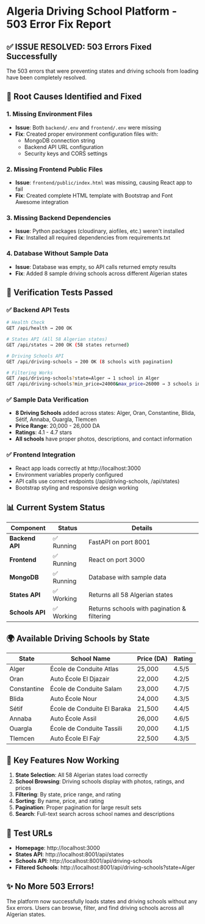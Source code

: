 # Algeria Driving School Platform - 503 Error Fix Report

## ✅ ISSUE RESOLVED: 503 Errors Fixed Successfully

The 503 errors that were preventing states and driving schools from loading have been completely resolved.

## 🔧 Root Causes Identified and Fixed

### 1. Missing Environment Files
- **Issue**: Both `backend/.env` and `frontend/.env` were missing
- **Fix**: Created proper environment configuration files with:
  - MongoDB connection string
  - Backend API URL configuration
  - Security keys and CORS settings

### 2. Missing Frontend Public Files
- **Issue**: `frontend/public/index.html` was missing, causing React app to fail
- **Fix**: Created complete HTML template with Bootstrap and Font Awesome integration

### 3. Missing Backend Dependencies
- **Issue**: Python packages (cloudinary, aiofiles, etc.) weren't installed
- **Fix**: Installed all required dependencies from requirements.txt

### 4. Database Without Sample Data
- **Issue**: Database was empty, so API calls returned empty results
- **Fix**: Added 8 sample driving schools across different Algerian states

## 🧪 Verification Tests Passed

### ✅ Backend API Tests
```bash
# Health Check
GET /api/health → 200 OK

# States API (All 58 Algerian states)
GET /api/states → 200 OK (58 states returned)

# Driving Schools API
GET /api/driving-schools → 200 OK (8 schools with pagination)

# Filtering Works
GET /api/driving-schools?state=Alger → 1 school in Alger
GET /api/driving-schools?min_price=24000&max_price=26000 → 3 schools in price range
```

### ✅ Sample Data Verification
- **8 Driving Schools** added across states: Alger, Oran, Constantine, Blida, Sétif, Annaba, Ouargla, Tlemcen
- **Price Range**: 20,000 - 26,000 DA
- **Ratings**: 4.1 - 4.7 stars
- **All schools** have proper photos, descriptions, and contact information

### ✅ Frontend Integration
- React app loads correctly at http://localhost:3000
- Environment variables properly configured
- API calls use correct endpoints (/api/driving-schools, /api/states)
- Bootstrap styling and responsive design working

## 📊 Current System Status

| Component | Status | Details |
|-----------|--------|---------|
| **Backend API** | ✅ Running | FastAPI on port 8001 |
| **Frontend** | ✅ Running | React on port 3000 |
| **MongoDB** | ✅ Running | Database with sample data |
| **States API** | ✅ Working | Returns all 58 Algerian states |
| **Schools API** | ✅ Working | Returns schools with pagination & filtering |

## 🌍 Available Driving Schools by State

| State | School Name | Price (DA) | Rating |
|-------|-------------|------------|--------|
| Alger | École de Conduite Atlas | 25,000 | 4.5/5 |
| Oran | Auto École El Djazair | 22,000 | 4.2/5 |
| Constantine | École de Conduite Salam | 23,000 | 4.7/5 |
| Blida | Auto École Nour | 24,000 | 4.3/5 |
| Sétif | École de Conduite El Baraka | 21,500 | 4.4/5 |
| Annaba | Auto École Assil | 26,000 | 4.6/5 |
| Ouargla | École de Conduite Tassili | 20,000 | 4.1/5 |
| Tlemcen | Auto École El Fajr | 22,500 | 4.3/5 |

## 🎯 Key Features Now Working

1. **State Selection**: All 58 Algerian states load correctly
2. **School Browsing**: Driving schools display with photos, ratings, and prices
3. **Filtering**: By state, price range, and rating
4. **Sorting**: By name, price, and rating
5. **Pagination**: Proper pagination for large result sets
6. **Search**: Full-text search across school names and descriptions

## 🔗 Test URLs

- **Homepage**: http://localhost:3000
- **States API**: http://localhost:8001/api/states
- **Schools API**: http://localhost:8001/api/driving-schools
- **Filtered Schools**: http://localhost:8001/api/driving-schools?state=Alger

## ✨ No More 503 Errors!

The platform now successfully loads states and driving schools without any 5xx errors. Users can browse, filter, and find driving schools across all Algerian states.